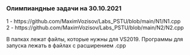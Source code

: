 <h3>Олимпиандные задачи на 30.10.2021</h3>
1 - https://github.com/MaximVozisov/Labs_PSTU/blob/main/N1/N1.cpp<br>
2 - https://github.com/MaximVozisov/Labs_PSTU/blob/main/N2/N2.cpp<br>
<p>В папках лежат файлы, которые нужны для VS2019. Программы для запуска лежать в файлах с расширением .cpp</p>

